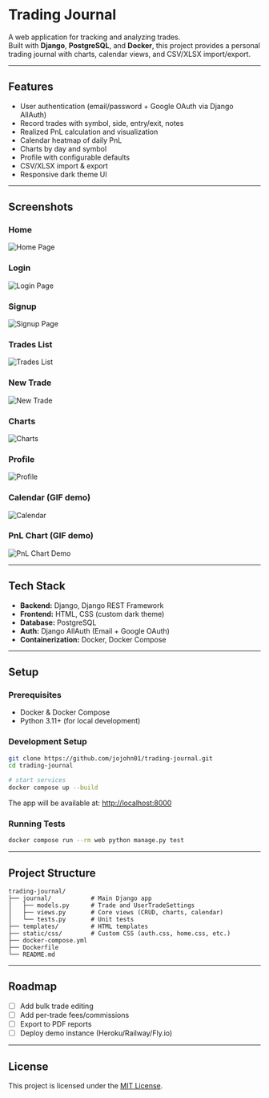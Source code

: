 # Trading Journal

A web application for tracking and analyzing trades.  
Built with **Django**, **PostgreSQL**, and **Docker**, this project provides a personal trading journal with charts, calendar views, and CSV/XLSX import/export.

---

## Features

- User authentication (email/password + Google OAuth via Django AllAuth)
- Record trades with symbol, side, entry/exit, notes
- Realized PnL calculation and visualization
- Calendar heatmap of daily PnL
- Charts by day and symbol
- Profile with configurable defaults
- CSV/XLSX import & export
- Responsive dark theme UI

---

## Screenshots

### Home
![Home Page](docs/screenshots/home.png)

### Login
![Login Page](docs/screenshots/login.png)

### Signup
![Signup Page](docs/screenshots/signup.png)

### Trades List
![Trades List](docs/screenshots/trades.png)

### New Trade
![New Trade](docs/screenshots/new_trade.png)

### Charts
![Charts](docs/screenshots/charts.png)

### Profile
![Profile](docs/screenshots/profile.png)

### Calendar (GIF demo)
![Calendar](docs/screenshots/calendar_demo.gif)

### PnL Chart (GIF demo)
![PnL Chart Demo](docs/screenshots/pnl_chart_demo.gif)

---

## Tech Stack

- **Backend:** Django, Django REST Framework  
- **Frontend:** HTML, CSS (custom dark theme)  
- **Database:** PostgreSQL  
- **Auth:** Django AllAuth (Email + Google OAuth)  
- **Containerization:** Docker, Docker Compose  

---

## Setup

### Prerequisites
- Docker & Docker Compose
- Python 3.11+ (for local development)

### Development Setup
```bash
git clone https://github.com/jojohn01/trading-journal.git
cd trading-journal

# start services
docker compose up --build
```

The app will be available at: [http://localhost:8000](http://localhost:8000)

### Running Tests
```bash
docker compose run --rm web python manage.py test
```

---

## Project Structure

```
trading-journal/
├── journal/           # Main Django app
│   ├── models.py      # Trade and UserTradeSettings
│   ├── views.py       # Core views (CRUD, charts, calendar)
│   └── tests.py       # Unit tests
├── templates/         # HTML templates
├── static/css/        # Custom CSS (auth.css, home.css, etc.)
├── docker-compose.yml
├── Dockerfile
└── README.md
```

---

## Roadmap

- [ ] Add bulk trade editing
- [ ] Add per-trade fees/commissions
- [ ] Export to PDF reports
- [ ] Deploy demo instance (Heroku/Railway/Fly.io)

---

## License

This project is licensed under the [MIT License](LICENSE).
